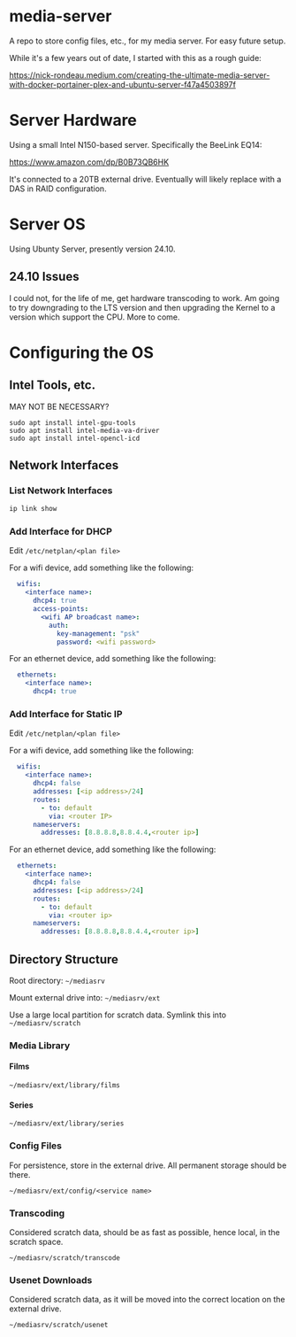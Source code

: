 # media-server
A repo to store config files, etc., for my media server. For easy future setup.

While it's a few years out of date, I started with this as a rough guide:

https://nick-rondeau.medium.com/creating-the-ultimate-media-server-with-docker-portainer-plex-and-ubuntu-server-f47a4503897f

# Server Hardware
Using a small Intel N150-based server. Specifically the BeeLink EQ14:

https://www.amazon.com/dp/B0B73QB6HK

It's connected to a 20TB external drive. Eventually will likely replace with a DAS in RAID configuration.

# Server OS
Using Ubunty Server, presently version 24.10.

## 24.10 Issues
I could not, for the life of me, get hardware transcoding to work. Am going to try downgrading to the LTS version and then upgrading the Kernel to a version which support the CPU. More to come.

# Configuring the OS

## Intel Tools, etc.
MAY NOT BE NECESSARY?

```
sudo apt install intel-gpu-tools
sudo apt install intel-media-va-driver
sudo apt install intel-opencl-icd
```

## Network Interfaces

### List Network Interfaces

```bash
ip link show
```

### Add Interface for DHCP

Edit `/etc/netplan/<plan file>`

For a wifi device, add something like the following:

```yaml
  wifis:
    <interface name>:
      dhcp4: true
      access-points:
        <wifi AP broadcast name>:
          auth:
            key-management: "psk"
            password: <wifi password>
```

For an ethernet device, add something like the following:

```yaml
  ethernets:
    <interface name>:
      dhcp4: true
```

### Add Interface for Static IP

Edit `/etc/netplan/<plan file>`

For a wifi device, add something like the following:

```yaml
  wifis:
    <interface name>:
      dhcp4: false
      addresses: [<ip address>/24]
      routes:
        - to: default
          via: <router IP>
      nameservers:
        addresses: [8.8.8.8,8.8.4.4,<router ip>]
```

For an ethernet device, add something like the following:

```yaml
  ethernets:
    <interface name>:
      dhcp4: false
      addresses: [<ip address>/24]
      routes:
        - to: default
          via: <router ip>
      nameservers:
        addresses: [8.8.8.8,8.8.4.4,<router ip>]
```

## Directory Structure
Root directory: `~/mediasrv`

Mount external drive into: `~/mediasrv/ext`

Use a large local partition for scratch data. Symlink this into `~/mediasrv/scratch`

### Media Library

#### Films
`~/mediasrv/ext/library/films`

#### Series
`~/mediasrv/ext/library/series`

### Config Files
For persistence, store in the external drive. All permanent storage should be there.

`~/mediasrv/ext/config/<service name>`

### Transcoding
Considered scratch data, should be as fast as possible, hence local, in the scratch space.

`~/mediasrv/scratch/transcode`

### Usenet Downloads
Considered scratch data, as it will be moved into the correct location on the external drive.

`~/mediasrv/scratch/usenet`
